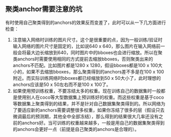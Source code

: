 ## 聚类anchor需要注意的坑

有时使用自己聚类得到的anchors的效果反而变差了，此时可以从一下几方面进行检查：

1. 注意输入网络时训练的图片尺寸。这个是很重要的点，因为一般训练/验证时输入网络的图片尺寸是固定的，比如说640 x 640，那么图片在输入网络前一般会将最大边长缩放到640，同时图片中的bboxes也会进行缩放。所以在聚类anchors时需要使用相同的方式提前去缩放bboxes，否则聚类出来的anchors不匹配。比如图片都是1280 x 1280，假设bboxes都是100 x 100大小的，如果不去缩放bboxes，那么聚类得到的anchors差不多是在100 x 100附近。而实际训练网络时bboxes都已经缩放到50 x 50大小了，此时理想的anchors应该是50 x 50左右而不是100 x 100了。
2. 如果使用预训练权重，不要冻结太多的权重。现在训练自己的数据集时一般都是使用别人在coco等大型数据集上预训练好的权重。而这些权重是基于coco等数据集上聚类得到的结果，并不是针对自己数据集聚类得到的。所以网络为了要适应新的anchors需要调整很多权重，如果你冻结了很多的层（假设只去微调最后的预测期，其他全中全部冻结），那么得到的结果很大几率还没有之前的anchors好。当可训练的权重越来越多，一般是用自己的数据集聚类得到的anchors会更好一点（前提是自己聚类的anchors是合理的）。